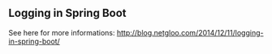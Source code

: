 ## Logging in Spring Boot

See here for more informations: http://blog.netgloo.com/2014/12/11/logging-in-spring-boot/
